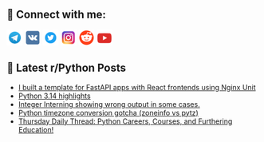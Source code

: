 ## 🔎 Connect with me:
[<img src="https://github.com/bullbesh/bullbesh/blob/main/images/Telegram.png" width="32" height="32" />](https://t.me/bullbesh)
[<img src="https://github.com/bullbesh/bullbesh/blob/main/images/VK.png" width="32" height="32" />](https://vk.com/bullbesh)
[<img src="https://github.com/bullbesh/bullbesh/blob/main/images/Twitter.png" width="32" height="32" />](https://twitter.com/bullbesh1)
[<img src="https://github.com/bullbesh/bullbesh/blob/main/images/Instagram.png" width="32" height="32" />](https://www.instagram.com/bullbesh)
[<img src="https://github.com/bullbesh/bullbesh/blob/main/images/Reddit.png" width="32" height="32" />](https://www.reddit.com/user/bullbesh)
[<img src="https://github.com/bullbesh/bullbesh/blob/main/images/YouTube.png" width="32" height="32" />](https://www.youtube.com/channel/UCtfjRs6uzgq5mfm8S06WTcg)

## 📕 Latest r/Python Posts
<!-- BLOG-POST-LIST:START -->
- [I built a template for FastAPI apps with React frontends using Nginx Unit](https://www.reddit.com/r/Python/comments/1ky1bwq/i_built_a_template_for_fastapi_apps_with_react/)
- [Python 3.14 highlights](https://www.reddit.com/r/Python/comments/1ky0p5r/python_314_highlights/)
- [Integer Interning showing wrong output in some cases.](https://www.reddit.com/r/Python/comments/1ky0ftg/integer_interning_showing_wrong_output_in_some/)
- [Python timezone conversion gotcha &lpar;zoneinfo vs pytz&rpar;](https://www.reddit.com/r/Python/comments/1kxxgf9/python_timezone_conversion_gotcha_zoneinfo_vs_pytz/)
- [Thursday Daily Thread: Python Careers, Courses, and Furthering Education!](https://www.reddit.com/r/Python/comments/1kxwlna/thursday_daily_thread_python_careers_courses_and/)
<!-- BLOG-POST-LIST:END -->
